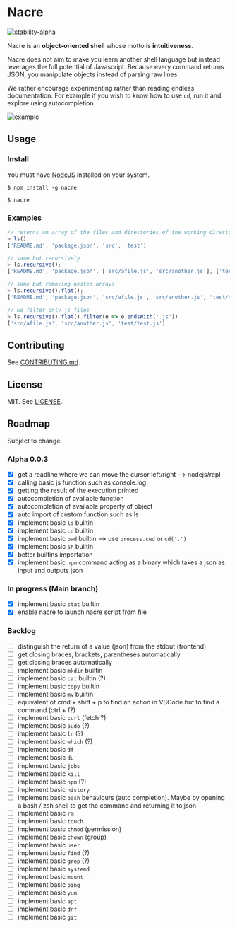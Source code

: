 # Nacre

[![stability-alpha](https://img.shields.io/badge/stability-alpha-f4d03f.svg)](https://github.com/mkenney/software-guides/blob/master/STABILITY-BADGES.md#alpha)

Nacre is an **object-oriented shell** whose motto is **intuitiveness**. 

Nacre does not aim to make you learn another shell language but instead leverages the full potential of Javascript.
Because every command returns JSON, you manipulate objects instead of parsing raw lines.

We rather encourage experimenting rather than reading endless documentation. For example if you wish to know how to use
`cd`, run it and explore using autocompletion.

![example](https://user-images.githubusercontent.com/11426226/151414121-ea87e39d-ed7d-48aa-840c-22d1251c280a.png)

## Usage

### Install

You must have [NodeJS](https://nodejs.org/en/) installed on your system.

```shell
$ npm install -g nacre
```

```shell
$ nacre
```

### Examples

```js
// returns an array of the files and directories of the working directory like:
> ls();
['README.md', 'package.json', 'src', 'test']

// same but recursively
> ls.recursive();
['README.md', 'package.json', ['src/afile.js', 'src/another.js'], ['test/test.js']]

// same but removing nested arrays
> ls.recursive().flat();
['README.md', 'package.json', 'src/afile.js', 'src/another.js', 'test/test.js']

// we filter only js files
> ls.recursive().flat().filter(e => e.endsWith('.js'))
['src/afile.js', 'src/another.js', 'test/test.js']
```

## Contributing

See [CONTRIBUTING.md](./CONTRIBUTING.md).

## License

MIT. See [LICENSE](./LICENSE).

## Roadmap
Subject to change.

### Alpha 0.0.3
- [x] get a readline where we can move the cursor left/right --> nodejs/repl 
- [x] calling basic js function such as console.log
- [x] getting the result of the execution printed
- [x] autocompletion of available function
- [x] autocompletion of available property of object
- [x] auto import of custom function such as ls
- [x] implement basic `ls` builtin
- [x] implement basic `cd` builtin
- [x] implement basic `pwd` builtin --> use `process.cwd` or `cd('.')`
- [x] implement basic `sh` builtin
- [x] better builtins importation
- [x] implement basic `npm` command acting as a binary which takes a json as input and outputs json

### In progress (Main branch)
- [x] implement basic `stat` builtin
- [x] enable nacre to launch nacre script from file

### Backlog
- [ ] distinguish the return of a value (json) from the stdout (frontend)
- [ ] get closing braces, brackets, parentheses automatically
- [ ] get closing braces automatically
- [ ] implement basic `mkdir` builtin
- [ ] implement basic `cat` builtin (?)
- [ ] implement basic `copy` builtin
- [ ] implement basic `mv` builtin
- [ ] equivalent of cmd + shift + p to find an action in VSCode but to find a command (ctrl + f?)
- [ ] implement basic `curl` (fetch ?)
- [ ] implement basic `sudo` (?)
- [ ] implement basic `ln` (?)
- [ ] implement basic `which` (?)
- [ ] implement basic `df`
- [ ] implement basic `du`
- [ ] implement basic `jobs`
- [ ] implement basic `kill`
- [ ] implement basic `npm` (?)
- [ ] implement basic `history`
- [ ] implement basic `bash` behaviours (auto completion). Maybe by opening a bash / zsh shell to get the command and returning it to json
- [ ] implement basic `rm`
- [ ] implement basic `touch`
- [ ] implement basic `chmod` (permission)
- [ ] implement basic `chown` (group)
- [ ] implement basic `user`
- [ ] implement basic `find` (?)
- [ ] implement basic `grep` (?)
- [ ] implement basic `systemd`
- [ ] implement basic `mount`
- [ ] implement basic `ping`
- [ ] implement basic `yum`
- [ ] implement basic `apt`
- [ ] implement basic `dnf`
- [ ] implement basic `git`

